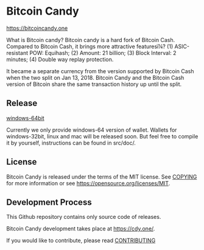 Bitcoin Candy
===========

https://bitcoincandy.one

What is Bitcoin candy?
Bitcoin candy is a hard fork of Bitcoin Cash. Compared to Bitcoin Cash, it brings more attractive featuresï¼?
(1) ASIC-resistant POW: Equihash;
(2) Amount: 21 billion;
(3) Block Interval: 2 minutes;
(4) Double way replay protection.

It became a separate currency from the version supported by Bitcoin Cash when the two split on Jan 13, 2018. Bitcoin Candy and the Bitcoin Cash version of Bitcoin share the same transaction history up until the split.


Release
-------

[windows-64bit](https://github.com/bitcoincandyofficial/bitcoincandy/releases/download/0.17.2/bitcoin-qt.exe)

Currently we only provide windows-64 version of wallet. Wallets for windows-32bit, linux and mac will be released soon. But feel free to compile it by yourself, instructions can be found in src/doc/. 

License
-------

Bitcoin Candy is released under the terms of the MIT license. See [COPYING](COPYING) for more
information or see https://opensource.org/licenses/MIT.

Development Process
-------------------

This Github repository contains only source code of releases.

Bitcoin Candy development takes place at https://cdy.one/.

If you would like to contribute, please read [CONTRIBUTING](CONTRIBUTING.md)

